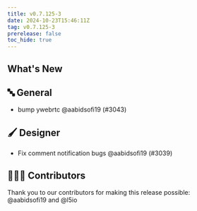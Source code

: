 ```yaml
---
title: v0.7.125-3
date: 2024-10-23T15:46:11Z
tag: v0.7.125-3
prerelease: false
toc_hide: true
---
```


## What's New
## 🔤 General
- bump ywebrtc @aabidsofi19 (#3043)

## 🖌️ Designer

- Fix comment notification bugs  @aabidsofi19 (#3039)

## 👨🏽‍💻 Contributors

Thank you to our contributors for making this release possible:
@aabidsofi19 and @l5io
